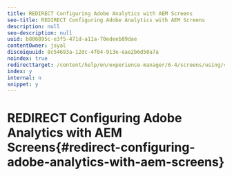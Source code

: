 ```yaml
---
title: REDIRECT Configuring Adobe Analytics with AEM Screens
seo-title: REDIRECT Configuring Adobe Analytics with AEM Screens
description: null
seo-description: null
uuid: b806895c-e3f5-471d-a11a-70edeeb89dae
contentOwner: jsyal
discoiquuid: 8c54693a-12dc-4f04-913e-eae2b6d50a7a
noindex: true
redirecttarget: /content/help/en/experience-manager/6-4/screens/using/configuring-adobe-analytics-aem-screens
index: y
internal: n
snippet: y
---
```


# REDIRECT Configuring Adobe Analytics with AEM Screens{#redirect-configuring-adobe-analytics-with-aem-screens}

